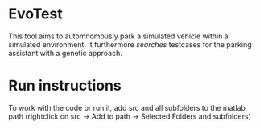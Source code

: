 # EvoTest
This tool aims to automnomously park a simulated vehicle within a simulated environment. It furthermore _searches_ testcases for the parking assistant with a genetic approach.

# Run instructions
To work with the code or run it, add src and all subfolders to the matlab path (rightclick on src -> Add to path -> Selected Folders and subfolders)
